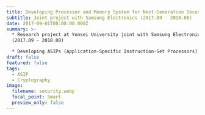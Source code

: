 ```yaml
---
title: Developing Processor and Memory System for Next-Generation Security Platform
subtitle: Joint project with Samsung Electronics (2017.09 - 2018.08)
date: 2017-09-01T00:00:00.000Z
summary: >-
  * Research project at Yonsei University joint with Samsung Electronics
  (2017.09 - 2018.08)

  * Developing ASIPs (Application-Specific Instruction-Set Processors) for cryptographic algorithms (e.g., AES, SHA-256, and RSA-2048)
draft: false
featured: false
tags:
  - ASIP
  - Cryptography
image:
  filename: security.webp
  focal_point: Smart
  preview_only: false
---
```


